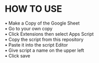 # HOW TO USE

• Make a Copy of the Google Sheet<br />
• Go to your own copy<br />
• Click Extensions then select Apps Script<br />
• Copy the script from this repository<br />
• Paste it into the script Editor<br />
• Give script a name on the upper left<br />
• Click save
